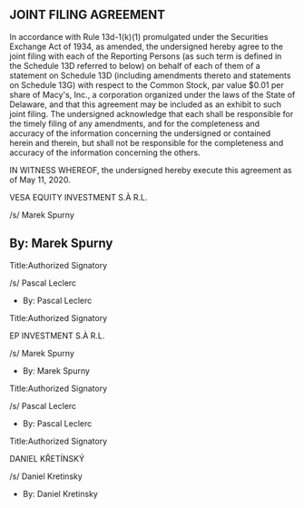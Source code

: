 ## JOINT FILING AGREEMENT

In accordance with Rule 13d-1(k)(1) promulgated under the Securities Exchange Act of 1934, as amended, the undersigned hereby agree to the joint filing with each of the Reporting Persons (as such term is defined in the Schedule 13D referred to below) on behalf of each of them of a statement on Schedule 13D (including amendments thereto and statements on Schedule 13G) with respect to the Common Stock, par value $0.01 per share of Macy's, Inc., a corporation organized under the laws of the State of Delaware, and that this agreement may be included as an exhibit to such joint filing. The undersigned acknowledge that each shall be responsible for the timely filing of any amendments, and for the completeness and accuracy of the information concerning the undersigned or contained herein and therein, but shall not be responsible for the completeness and accuracy of the information concerning the others.

IN WITNESS WHEREOF, the undersigned hereby execute this agreement as of May 11, 2020.

VESA EQUITY INVESTMENT S.À R.L.

/s/ Marek Spurny

## By: Marek Spurny

Title:Authorized Signatory

/s/ Pascal Leclerc

- By: Pascal Leclerc

Title:Authorized Signatory

EP INVESTMENT S.À R.L.

/s/ Marek Spurny

- By: Marek Spurny

Title:Authorized Signatory

/s/ Pascal Leclerc

- By: Pascal Leclerc

Title:Authorized Signatory

DANIEL KŘETÍNSKÝ

/s/ Daniel Kretinsky

- By: Daniel Kretinsky